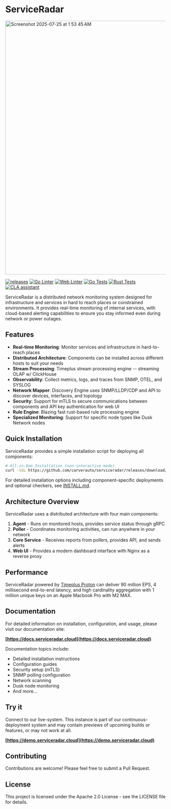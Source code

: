 # ServiceRadar

<img width="1470" height="797" alt="Screenshot 2025-07-25 at 1 53 45 AM" src="https://github.com/user-attachments/assets/8b981c02-1683-480f-a003-b7af71f7c36e" />

[![releases](https://github.com/carverauto/serviceradar/actions/workflows/release.yml/badge.svg)](https://github.com/carverauto/serviceradar/actions/workflows/release.yml)
[![Go Linter](https://github.com/carverauto/serviceradar/actions/workflows/golangci-lint.yml/badge.svg)](https://github.com/carverauto/serviceradar/actions/workflows/golangci-lint.yml)
[![Web Linter](https://github.com/carverauto/serviceradar/actions/workflows/web-lint.yml/badge.svg)](https://github.com/carverauto/serviceradar/actions/workflows/web-lint.yml)
[![Go Tests](https://github.com/carverauto/serviceradar/actions/workflows/tests-golang.yml/badge.svg)](https://github.com/carverauto/serviceradar/actions/workflows/tests-golang.yml)
[![Rust Tests](https://github.com/carverauto/serviceradar/actions/workflows/tests-rust.yml/badge.svg)](https://github.com/carverauto/serviceradar/actions/workflows/tests-rust.yml)
<a href="https://cla-assistant.io/carverauto/serviceradar"><img src="https://cla-assistant.io/readme/badge/carverauto/serviceradar" alt="CLA assistant" /></a>

ServiceRadar is a distributed network monitoring system designed for infrastructure and services in hard to reach places or constrained environments.
It provides real-time monitoring of internal services, with cloud-based alerting capabilities to ensure you stay informed even during network or power outages.

## Features

- **Real-time Monitoring**: Monitor services and infrastructure in hard-to-reach places
- **Distributed Architecture**: Components can be installed across different hosts to suit your needs
- **Stream Processing**: Timeplus stream processing engine -- streaming OLAP w/ ClickHouse
- **Observability**: Collect metrics, logs, and traces from SNMP, OTEL, and SYSLOG
- **Network Mapper**: Discovery Engine uses SNMP/LLDP/CDP and API to discover devices, interfaces, and topology
- **Security**: Support for mTLS to secure communications between components and API key authentication for web UI
- **Rule Engine**: Blazing fast rust-based rule processing engine
- **Specialized Monitoring**: Support for specific node types like Dusk Network nodes

## Quick Installation

ServiceRadar provides a simple installation script for deploying all components:

```bash
# All-in-One Installation (non-interactive mode)
curl -sSL https://github.com/carverauto/serviceradar/releases/download/1.0.47/install-serviceradar.sh | bash -s -- --all --non-interactive
```

For detailed installation options including component-specific deployments and optional checkers, see [INSTALL.md](INSTALL.md).

## Architecture Overview

ServiceRadar uses a distributed architecture with four main components:

1. **Agent** - Runs on monitored hosts, provides service status through gRPC
2. **Poller** - Coordinates monitoring activities, can run anywhere in your network
3. **Core Service** - Receives reports from pollers, provides API, and sends alerts
4. **Web UI** - Provides a modern dashboard interface with Nginx as a reverse proxy

## Performance

ServiceRadar powered by [Timeplus Proton](https://github.com/timeplus-io/proton) can deliver 90 million EPS, 4 millisecond end-to-end latency, and high cardinality aggregation with 1 million unique keys on an Apple Macbook Pro with M2 MAX.

## Documentation

For detailed information on installation, configuration, and usage, please visit our documentation site:

**[https://docs.serviceradar.cloud](https://docs.serviceradar.cloud)**

Documentation topics include:
- Detailed installation instructions
- Configuration guides
- Security setup (mTLS)
- SNMP polling configuration
- Network scanning
- Dusk node monitoring
- And more...

## Try it

Connect to our live-system. This instance is part of our continuous-deployment system and may contain previews of upcoming builds or features, or may not work at all.

**[https://demo.serviceradar.cloud](https://demo.serviceradar.cloud)**

## Contributing

Contributions are welcome! Please feel free to submit a Pull Request.

## License

This project is licensed under the Apache 2.0 License - see the LICENSE file for details.

